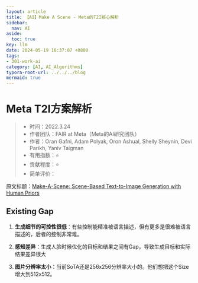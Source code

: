 ```yaml
---
layout: article
title: 【AI】Make A Scene - Meta的T2I核心解析
sidebar:
  nav: AI
aside:
  toc: true
key: llm
date: 2024-05-19 16:37:07 +0800
tags:
- 301-work-ai
category: [AI, AI_Algorithms]
typora-root-url: ../../../blog
mermaid: true
---
```


# Meta T2I方案解析

> - 时间：2022.3.24
> - 作者团队：FAIR at Meta（Meta的AI研究团队）
> - 作者：Oran Gafni, Adam Polyak, Oron Ashual, Shelly Sheynin, Devi Parikh, Yaniv Taigman
> - 有用指数：⭐️
> - 贡献程度：⭐️
> - 简单评价：

原文标题：[Make-A-Scene: Scene-Based Text-to-Image Generation with Human Priors](https://arxiv.org/abs/2203.13131)  

## Existing Gap

1. **生成细节的可控性很低**：有些控制能精准被语言描述，但有更多是很难被语言描述的，后者的控制非常难。

2. **感知差异**：生成人脸时候优化的目标和结果之间有Gap，导致生成目标和实际结果差异很大
3. **图片分辨率太小**：当前SoTA还是256x256分辨率大小的。他们想把这个Size增大到512x512。

